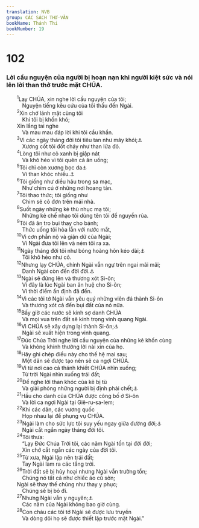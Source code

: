 ```yaml
---
translation: NVB
group: CÁC SÁCH THƠ-VĂN
bookName: Thánh Thi 
bookNumber: 19
---
```


<div class="title"><h1>102</h1><h3>Lời cầu nguyện của người bị hoạn nạn khi người kiệt sức và nói lên lời than thở trước mặt CHÚA. </h3></div>
<span class="verse thi_102_1">  <sup>1</sup>Lạy CHÚA, xin nghe lời cầu nguyện của tôi; <br/>   Nguyện tiếng kêu cứu của tôi thấu đến Ngài. <br/></span>
<span class="verse thi_102_2">  <sup>2</sup>Xin chớ lánh mặt cùng tôi <br/>   Khi tôi bị khốn khó; <br/>  Xin lắng tai nghe <br/>   Và mau mau đáp lời khi tôi cầu khẩn. <br/></span>
<span class="verse thi_102_3">  <sup>3</sup>Vì các ngày tháng đời tôi tiêu tan như mây khói;<a data-toggle="tooltip" data-placement="bottom" title="Nt: trong khói; một số văn bản cổ, LXX và Tg ghi: như khói">⚓</a><br/>   Xương cốt tôi đốt cháy như than lửa đỏ. <br/></span>
<span class="verse thi_102_4">  <sup>4</sup>Lòng tôi như cỏ xanh bị giập nát <br/>   Và khô héo vì tôi quên cả ăn uống; <br/></span>
<span class="verse thi_102_5">  <sup>5</sup>Tôi chỉ còn xương bọc da<a data-toggle="tooltip" data-placement="bottom" title="Nt: xương dính vào thịt">⚓</a><br/>   Vì than khóc nhiều.<a data-toggle="tooltip" data-placement="bottom" title="Nt: tiếng than khóc lớn">⚓</a><br/></span>
<span class="verse thi_102_6">  <sup>6</sup>Tôi giống như diều hâu trong sa mạc, <br/>   Như chim cú ở những nơi hoang tàn. <br/></span>
<span class="verse thi_102_7">  <sup>7</sup>Tôi thao thức; tôi giống như <br/>   Chim sẻ cô đơn trên mái nhà. <br/></span>
<span class="verse thi_102_8">  <sup>8</sup>Suốt ngày những kẻ thù nhục mạ tôi; <br/>   Những kẻ chế nhạo tôi dùng tên tôi để nguyền rủa. <br/></span>
<span class="verse thi_102_9">  <sup>9</sup>Tôi đã ăn tro bụi thay cho bánh; <br/>   Thức uống tôi hòa lẫn với nước mắt, <br/></span>
<span class="verse thi_102_10">  <sup>10</sup>Vì cơn phẫn nộ và giận dữ của Ngài; <br/>   Vì Ngài đưa tôi lên và ném tôi ra xa. <br/></span>
<span class="verse thi_102_11">  <sup>11</sup>Ngày tháng đời tôi như bóng hoàng hôn kéo dài;<a data-toggle="tooltip" data-placement="bottom" title="Nt: bóng tối kéo dài ra">⚓</a><br/>   Tôi khô héo như cỏ. <br/></span>
<span class="verse thi_102_12">  <sup>12</sup>Nhưng lạy CHÚA, chính Ngài vẫn ngự trên ngai mãi mãi; <br/>   Danh Ngài còn đến đời đời.<a data-toggle="tooltip" data-placement="bottom" title="Ctd: kỷ niệm Ngài hay Ngài được ghi nhớ đời đời">⚓</a><br/></span>
<span class="verse thi_102_13">  <sup>13</sup>Ngài sẽ đứng lên và thương xót Si-ôn; <br/>   Vì đây là lúc Ngài ban ân huệ cho Si-ôn; <br/>   Vì thời điểm ấn định đã đến. <br/></span>
<span class="verse thi_102_14">  <sup>14</sup>Vì các tôi tớ Ngài vẫn yêu quý những viên đá thành Si-ôn <br/>   Và thương xót cả đến bụi đất của nó nữa. <br/></span>
<span class="verse thi_102_15">  <sup>15</sup>Bấy giờ các nước sẽ kính sợ danh CHÚA<br/>   Và mọi vua trên đất sẽ kính trọng vinh quang Ngài. <br/></span>
<span class="verse thi_102_16">  <sup>16</sup>Vì CHÚA sẽ xây dựng lại thành Si-ôn;<a data-toggle="tooltip" data-placement="bottom" title="Ctd: Khi CHÚA xây dựng lại…">⚓</a><br/>   Ngài sẽ xuất hiện trong vinh quang. <br/></span>
<span class="verse thi_102_17">  <sup>17</sup>Đức Chúa Trời nghe lời cầu nguyện của những kẻ khốn cùng <br/>   Và không khinh thường lời nài xin của họ. <br/></span>
<span class="verse thi_102_18">  <sup>18</sup>Hãy ghi chép điều này cho thế hệ mai sau; <br/>   Một dân sẽ được tạo nên sẽ ca ngợi CHÚA. <br/></span>
<span class="verse thi_102_19">  <sup>19</sup>Vì từ nơi cao cả thánh khiết CHÚA nhìn xuống; <br/>   Từ trời Ngài nhìn xuống trái đất; <br/></span>
<span class="verse thi_102_20">  <sup>20</sup>Để nghe lời than khóc của kẻ bị tù <br/>   Và giải phóng những người bị định phải chết;<a data-toggle="tooltip" data-placement="bottom" title="Nt: các con trai của sự chết">⚓</a><br/></span>
<span class="verse thi_102_21">  <sup>21</sup>Hầu cho danh của CHÚA được công bố ở Si-ôn <br/>   Và lời ca ngợi Ngài tại Giê-ru-sa-lem; <br/></span>
<span class="verse thi_102_22">  <sup>22</sup>Khi các dân, các vương quốc <br/>   Họp nhau lại để phụng vụ CHÚA. <br/></span>
<span class="verse thi_102_23">  <sup>23</sup>Ngài làm cho sức lực tôi suy yếu ngay giữa đường đời;<a data-toggle="tooltip" data-placement="bottom" title="Ctd: Ngài đánh đổ sức lực tôi giữa đường">⚓</a><br/>   Ngài cắt ngắn ngày tháng đời tôi. <br/></span>
<span class="verse thi_102_24">  <sup>24</sup>Tôi thưa: <br/>   “Lạy Đức Chúa Trời tôi, các năm Ngài tồn tại đời đời; <br/>   Xin chớ cắt ngắn các ngày của đời tôi. <br/></span>
<span class="verse thi_102_25">  <sup>25</sup>Từ xưa, Ngài lập nên trái đất; <br/>   Tay Ngài làm ra các tầng trời. <br/></span>
<span class="verse thi_102_26">  <sup>26</sup>Trời đất sẽ bị hủy hoại nhưng Ngài vẫn trường tồn; <br/>   Chúng nó tất cả như chiếc áo cũ sờn; <br/>  Ngài sẽ thay thế chúng như thay y phục; <br/>   Chúng sẽ bị bỏ đi. <br/></span>
<span class="verse thi_102_27">  <sup>27</sup>Nhưng Ngài vẫn y nguyên;<a data-toggle="tooltip" data-placement="bottom" title="Nt: Ngài là Đấng ấy">⚓</a><br/>   Các năm của Ngài không bao giờ cùng. <br/></span>
<span class="verse thi_102_28">  <sup>28</sup>Con cháu các tôi tớ Ngài sẽ được lưu truyền <br/>   Và dòng dõi họ sẽ được thiết lập trước mặt Ngài.” <br/></span>
